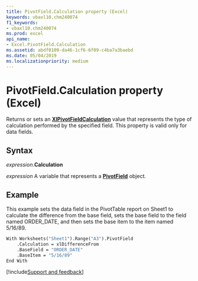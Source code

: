 ```yaml
---
title: PivotField.Calculation property (Excel)
keywords: vbaxl10.chm240074
f1_keywords:
- vbaxl10.chm240074
ms.prod: excel
api_name:
- Excel.PivotField.Calculation
ms.assetid: abdf0109-da46-1cf6-6f09-c4ba7a3baebd
ms.date: 05/04/2019
ms.localizationpriority: medium
---
```



# PivotField.Calculation property (Excel)

Returns or sets an **[XlPivotFieldCalculation](Excel.XlPivotFieldCalculation.md)** value that represents the type of calculation performed by the specified field. This property is valid only for data fields.


## Syntax

_expression_.**Calculation**

_expression_ A variable that represents a **[PivotField](Excel.PivotField.md)** object.


## Example

This example sets the data field in the PivotTable report on Sheet1 to calculate the difference from the base field, sets the base field to the field named ORDER_DATE, and then sets the base item to the item named 5/16/89.

```vb
With Worksheets("Sheet1").Range("A3").PivotField 
    .Calculation = xlDifferenceFrom 
    .BaseField = "ORDER_DATE" 
    .BaseItem = "5/16/89" 
End With
```




[!include[Support and feedback](~/includes/feedback-boilerplate.md)]